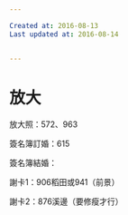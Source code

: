 ```yaml
---

Created at: 2016-08-13
Last updated at: 2016-08-14


---
```


# 放大


放大照：572、963

簽名簿訂婚：615

簽名簿結婚：

謝卡1：906稻田或941（前景）

謝卡2：876溪邊（要修瘦才行）


